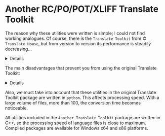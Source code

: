 # Another RC/PO/POT/XLIFF Translate Toolkit

The reason why these utilities were written is simple; I could not find working analogues.
Of course, there is the `Translate Toolkit` from © `Translate House`, but from version to version its performance is steadily decreasing...

<details>
We used original "Translate Toolkit" package before. In addition to the package itself, for full functionality you must also install the latest version of "GetText" from "GNU". From it you need the merge utility, which tidies up the multi-line output from the 'rc2po' and 'po2rc' utilities. This format complies with the standards, but many online resources related to translation into different languages cannot work with it correctly. This is especially evident in the Chinese or Japanese languages: lines are cut off, syntax format errors appear related to unclosed quotes and many other similar faults.
</details>
  
The main disadvantages that prevent you from using the original Translate Toolkit:

<details>
  
"po2rc" utility:
  
1. Does not understand menu tags unless they are inside the 'POPUP' tag.
2. Dialogue titles, tags 'STYLE', 'FONT', 'CAPTION', 'MENU' are written in one long line, after which the assembly of the RC file causes an error.
3. Does not understand constructions like '#, fussy', produces the error: "error line:1 symbol:2", regardless of location. At the same time, other utilities from the same package generate just such constructs, for example 'xliff2po'.
4. If the 'PO' file ends with an empty line, it also produces a similar error that has nothing to do with the problem.
5. If the source PO file is in a format other than UTF-8, multiple errors are possible, the origin of which is not clear.
6. If you specify to use UTF-8 encoding for the output file, the file will still be written as UNICODE, in UTF-16 LE format. The way out of this situation is to subsequently convert the output file into UTF-8 format using third-party programs.

"rc2po" utility:

1. Does not work correctly with escaped quotes in text, leaves unclosed lines, the file is corrupted.
2. It does not always process constructs like '{0}/{1}' related to the string format correctly; the file is corrupted.
3. It does not filter by numeric values, that is, strings consisting only of numbers will also be added to the translation.
4. Adds empty lines consisting of one space to the translation.
4. It does not have settings that affect multi-line output of values; it is impossible to change this behavior.
5. Does not have settings to prevent spam recording of line identifiers, thereby increasing the file size several times. This makes viewing and analyzing the source file very difficult.
6. When using UTF-8 and missing the 'UTF-8 BOM' header at the beginning of the file, it produces the error: "error line:1 symbol:2".

"xliff2po" utility:

1. Adds the construction '#, fussy' to each 'msgid + msgtext' pair; other utilities from the same package do not understand this construction, which leads to a processing error. There is no way to disable this behavior.
2. Does not replace the '&' sign in the 'xliff' format with the '\&amp;' html tag. Since the 'xliff' format is a subset of the 'XML' format, this results in an error. No further processing of such a file is possible.
</details>

Also, we must take into account that these utilities in the original Translate Toolkit package are written in `python`. This affects processing speed. With a large volume of files, more than 100, the conversion time becomes noticeable.

All utilities included in the `Another Translate Toolkit` package are written in C++, so the processing speed of language files is close to maximum. Compiled packages are available for Windows x64 and x86 platforms.

